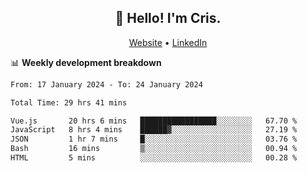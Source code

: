 
<h2 align="center">👋 Hello! I'm Cris.</h2>
<p align="center">
  <a href="https://www.criscunas.dev">Website</a> •
  <a href="https://www.linkedin.com/in/cristophercunas/">LinkedIn</a> 
</p>


📊 **Weekly development breakdown**
<!--START_SECTION:waka-->

```txt
From: 17 January 2024 - To: 24 January 2024

Total Time: 29 hrs 41 mins

Vue.js       20 hrs 6 mins   █████████████████░░░░░░░░   67.70 %
JavaScript   8 hrs 4 mins    ██████▓░░░░░░░░░░░░░░░░░░   27.19 %
JSON         1 hr 7 mins     █░░░░░░░░░░░░░░░░░░░░░░░░   03.76 %
Bash         16 mins         ▒░░░░░░░░░░░░░░░░░░░░░░░░   00.94 %
HTML         5 mins          ░░░░░░░░░░░░░░░░░░░░░░░░░   00.28 %
```

<!--END_SECTION:waka-->
